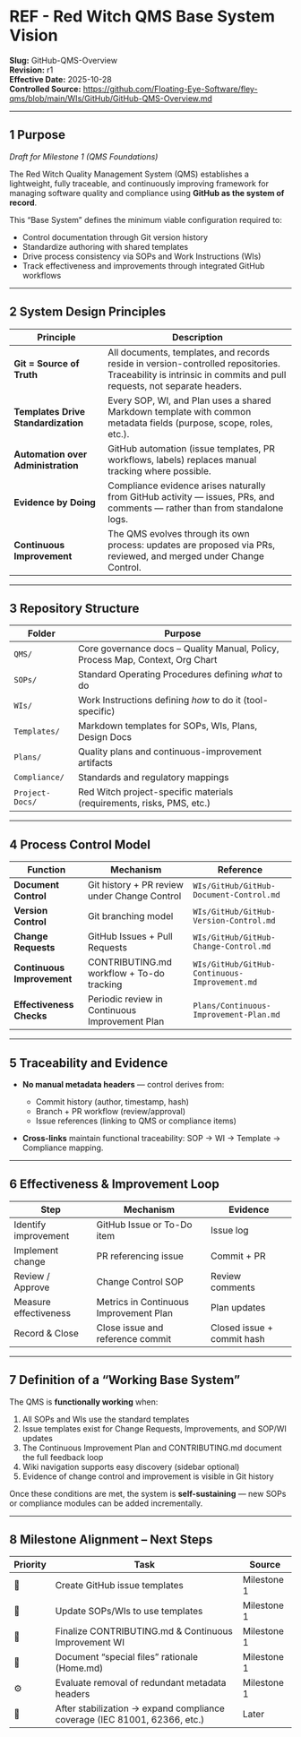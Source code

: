 # **REF - Red Witch QMS Base System Vision**

**Slug:** GitHub-QMS-Overview  
**Revision:** r1  
**Effective Date:** 2025-10-28  
**Controlled Source:** https://github.com/Floating-Eye-Software/fley-qms/blob/main/WIs/GitHub/GitHub-QMS-Overview.md  

---

## 1  Purpose

*Draft for Milestone 1 (QMS Foundations)*

The Red Witch Quality Management System (QMS) establishes a lightweight, fully traceable, and continuously improving framework for managing software quality and compliance using **GitHub as the system of record**.

This “Base System” defines the minimum viable configuration required to:

* Control documentation through Git version history
* Standardize authoring with shared templates
* Drive process consistency via SOPs and Work Instructions (WIs)
* Track effectiveness and improvements through integrated GitHub workflows

---

## 2  System Design Principles

| Principle                           | Description                                                                                                                                                    |
| ----------------------------------- | -------------------------------------------------------------------------------------------------------------------------------------------------------------- |
| **Git = Source of Truth**           | All documents, templates, and records reside in version-controlled repositories. Traceability is intrinsic in commits and pull requests, not separate headers. |
| **Templates Drive Standardization** | Every SOP, WI, and Plan uses a shared Markdown template with common metadata fields (purpose, scope, roles, etc.).                                             |
| **Automation over Administration**  | GitHub automation (issue templates, PR workflows, labels) replaces manual tracking where possible.                                                             |
| **Evidence by Doing**               | Compliance evidence arises naturally from GitHub activity — issues, PRs, and comments — rather than from standalone logs.                                      |
| **Continuous Improvement**          | The QMS evolves through its own process: updates are proposed via PRs, reviewed, and merged under Change Control.                                              |

---

## 3  Repository Structure

| Folder          | Purpose                                                                        |
| --------------- | ------------------------------------------------------------------------------ |
| `QMS/`          | Core governance docs – Quality Manual, Policy, Process Map, Context, Org Chart |
| `SOPs/`         | Standard Operating Procedures defining *what* to do                            |
| `WIs/`          | Work Instructions defining *how* to do it (tool-specific)                      |
| `Templates/`    | Markdown templates for SOPs, WIs, Plans, Design Docs                           |
| `Plans/`        | Quality plans and continuous-improvement artifacts                             |
| `Compliance/`   | Standards and regulatory mappings                                              |
| `Project-Docs/` | Red Witch project-specific materials (requirements, risks, PMS, etc.)          |

---

## 4  Process Control Model

| Function                   | Mechanism                                      | Reference                                     |
| -------------------------- | ---------------------------------------------- | --------------------------------------------- |
| **Document Control**       | Git history + PR review under Change Control   | `WIs/GitHub/GitHub-Document-Control.md`                  |
| **Version Control**        | Git branching model                            | `WIs/GitHub/GitHub-Version-Control.md`        |
| **Change Requests**        | GitHub Issues + Pull Requests                  | `WIs/GitHub/GitHub-Change-Control.md`         |
| **Continuous Improvement** | CONTRIBUTING.md workflow + To-do tracking      | `WIs/GitHub/GitHub-Continuous-Improvement.md` |
| **Effectiveness Checks**   | Periodic review in Continuous Improvement Plan | `Plans/Continuous-Improvement-Plan.md`        |

---

## 5  Traceability and Evidence

* **No manual metadata headers** — control derives from:

  * Commit history (author, timestamp, hash)
  * Branch + PR workflow (review/approval)
  * Issue references (linking to QMS or compliance items)

* **Cross-links** maintain functional traceability:
  SOP → WI → Template → Compliance mapping.

---

## 6  Effectiveness & Improvement Loop

| Step                  | Mechanism                              | Evidence                   |
| --------------------- | -------------------------------------- | -------------------------- |
| Identify improvement  | GitHub Issue or To-Do item             | Issue log                  |
| Implement change      | PR referencing issue                   | Commit + PR                |
| Review / Approve      | Change Control SOP                     | Review comments            |
| Measure effectiveness | Metrics in Continuous Improvement Plan | Plan updates               |
| Record & Close        | Close issue and reference commit       | Closed issue + commit hash |

---

## 7  Definition of a “Working Base System”

The QMS is **functionally working** when:

1. All SOPs and WIs use the standard templates
2. Issue templates exist for Change Requests, Improvements, and SOP/WI updates
3. The Continuous Improvement Plan and CONTRIBUTING.md document the full feedback loop
4. Wiki navigation supports easy discovery (sidebar optional)
5. Evidence of change control and improvement is visible in Git history

Once these conditions are met, the system is **self-sustaining** — new SOPs or compliance modules can be added incrementally.

---

## 8  Milestone Alignment – Next Steps

| Priority | Task                                                                      | Source      |
| -------- | ------------------------------------------------------------------------- | ----------- |
| 🔧       | Create GitHub issue templates                                             | Milestone 1 |
| 🧩       | Update SOPs/WIs to use templates                                          | Milestone 1 |
| 📘       | Finalize CONTRIBUTING.md & Continuous Improvement WI                      | Milestone 1 |
| 💬       | Document “special files” rationale (Home.md)                              | Milestone 1 |
| ⚙️       | Evaluate removal of redundant metadata headers                            | Milestone 1 |
| 🧠       | After stabilization → expand compliance coverage (IEC 81001, 62366, etc.) | Later       |
